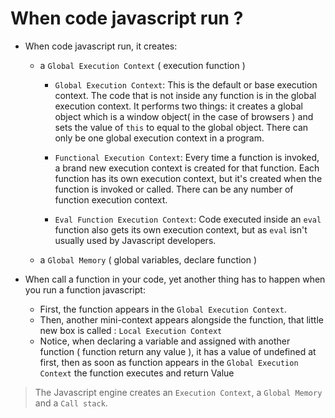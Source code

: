 # When code javascript run ?

 * When code javascript run, it creates:
   
   + a `Global Execution Context` ( execution function )

     - `Global Execution Context`: This is the default or base execution context. The code that is not inside any function is in the global execution context. It performs two things: it creates a global object which is a window object( in the case of browsers ) and sets the value of `this` to equal to the global object. There can only be one global execution context in a program.
  
     - `Functional Execution Context`:  Every time a function is invoked, a brand new execution context is created for that function. Each function has its own execution context, but it's created when the function is invoked or called. There can be any number of function execution context.
     - `Eval Function Execution Context`: Code executed inside an `eval` function also gets its own execution context, but as `eval` isn't usually used by Javascript developers. 
   + a `Global Memory` ( global variables, declare function )

 * When call a function in your code, yet another thing has to happen when you run a function javascript:
   
   + First, the function appears in the `Global Execution Context`.
   + Then, another mini-context appears alongside the function, that little new box is called : `Local Execution Context`
   + Notice, when declaring a variable and assigned with another function ( function return any value ), it has a value of undefined at first, then as soon as function appears in the `Global Execution Context` the function executes and return Value


> The Javascript engine creates an `Execution Context`, a `Global Memory` and a `Call stack`.